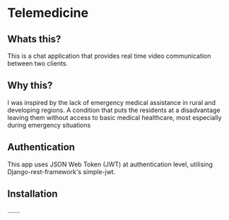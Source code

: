# Telemedicine
## Whats this?
This is a chat application that provides real time video communication between two clients.
## Why this?
I was inspired by the lack of emergency medical assistance in rural and developing regions. A condition that puts the residents at a disadvantage leaving them without access to basic medical healthcare, most especially during emergency situations
## Authentication
This app uses JSON Web Token (JWT) at authentication level, utilising Django-rest-framework's simple-jwt.
## Installation
.......